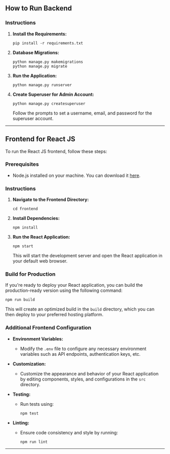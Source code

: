## How to Run Backend

### Instructions

1. **Install the Requirements:**

   ```
   pip install -r requirements.txt
   ```

2. **Database Migrations:**

   ```
   python manage.py makemigrations
   python manage.py migrate
   ```

3. **Run the Application:**

   ```
   python manage.py runserver
   ```

4. **Create Superuser for Admin Account:**

   ```
   python manage.py createsuperuser
   ```

   Follow the prompts to set a username, email, and password for the superuser account.

---

## Frontend for React JS

To run the React JS frontend, follow these steps:

### Prerequisites

- Node.js installed on your machine. You can download it [here](https://nodejs.org/).

### Instructions

1. **Navigate to the Frontend Directory:**

   ```
   cd frontend
   ```

2. **Install Dependencies:**

   ```
   npm install
   ```

3. **Run the React Application:**

   ```
   npm start
   ```

   This will start the development server and open the React application in your default web browser.

### Build for Production

If you're ready to deploy your React application, you can build the production-ready version using the following command:

```
npm run build
```

This will create an optimized build in the `build` directory, which you can then deploy to your preferred hosting platform.

### Additional Frontend Configuration

- **Environment Variables:**

  - Modify the `.env` file to configure any necessary environment variables such as API endpoints, authentication keys, etc.

- **Customization:**

  - Customize the appearance and behavior of your React application by editing components, styles, and configurations in the `src` directory.

- **Testing:**

  - Run tests using:
    ```
    npm test
    ```

- **Linting:**
  - Ensure code consistency and style by running:
    ```
    npm run lint
    ```

---
